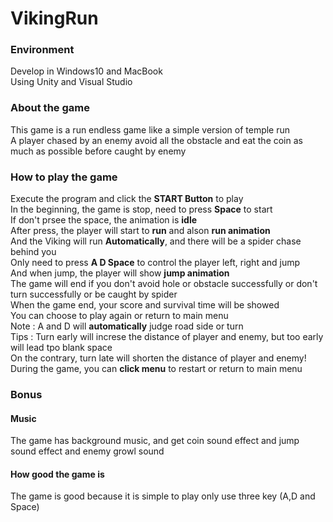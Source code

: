 # VikingRun
 ### Environment
 Develop in Windows10 and MacBook  
 Using Unity and Visual Studio
 
 ### About the game
 This game is a run endless game like a simple version of temple run  
 A player chased by an enemy avoid all the obstacle and eat the coin as much as possible before caught by enemy  
 
 ### How to play the game
 Execute the program and click the **START Button** to play  
 In the beginning, the game is stop, need to press **Space** to start  
 If don't prsee the space, the animation is **idle**  
 After press, the player will start to **run** and alson **run animation**  
 And the Viking will run **Automatically**, and there will be a spider chase behind you  
 Only need to press **A D Space** to control the player left, right and jump  
 And when jump, the player will show **jump animation**  
 The game will end if you don't avoid hole or obstacle successfully or don't turn successfully or be caught by spider  
 When the game end, your score and survival time will be showed  
 You can choose to play again or return to main menu  
 Note : A and D will **automatically** judge road side or turn  
 Tips : Turn early will increse the distance of player and enemy, but too early will lead tpo blank space  
 On the contrary, turn late will shorten the distance of player and enemy!  
 During the game, you can **click menu** to restart or return to main menu
 
 ### Bonus
 #### Music
 The game has background music, and get coin sound effect and jump sound effect and enemy growl sound
 
 #### How good the game is
 The game is good because it is simple to play only use three key (A,D and Space)


